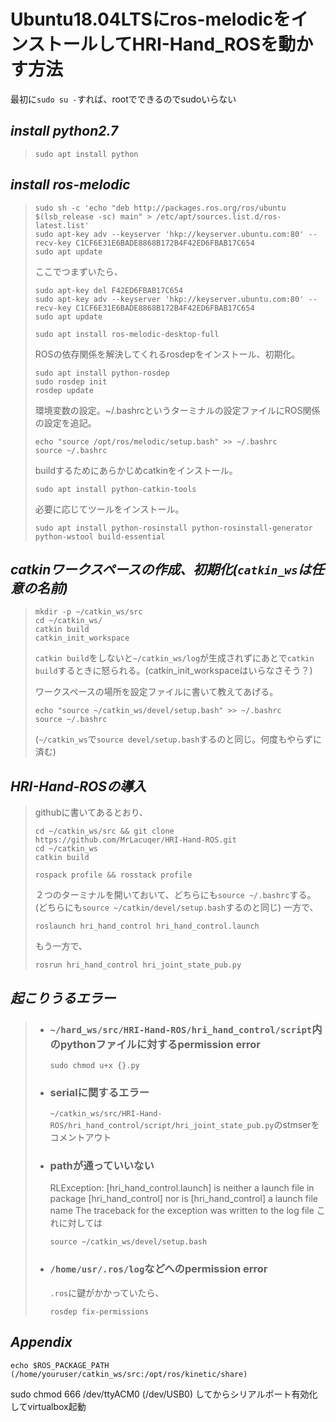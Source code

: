 # Ubuntu18.04LTSにros-melodicをインストールしてHRI-Hand_ROSを動かす方法

最初に`sudo su -`すれば、rootでできるのでsudoいらない

## ***install python2.7***
> ```
> sudo apt install python
> ```
## ***install ros-melodic***
> ```
> sudo sh -c 'echo "deb http://packages.ros.org/ros/ubuntu $(lsb_release -sc) main" > /etc/apt/sources.list.d/ros-latest.list'
> sudo apt-key adv --keyserver 'hkp://keyserver.ubuntu.com:80' --recv-key C1CF6E31E6BADE8868B172B4F42ED6FBAB17C654
> sudo apt update
> ```
> ここでつまずいたら、
> ```
> sudo apt-key del F42ED6FBAB17C654
> sudo apt-key adv --keyserver 'hkp://keyserver.ubuntu.com:80' --recv-key C1CF6E31E6BADE8868B172B4F42ED6FBAB17C654
> sudo apt update
> ```
> ```
> sudo apt install ros-melodic-desktop-full
> ```
> ROSの依存関係を解決してくれるrosdepをインストール、初期化。
> ```
> sudo apt install python-rosdep
> sudo rosdep init
> rosdep update
> ```
> 環境変数の設定。~/.bashrcというターミナルの設定ファイルにROS関係の設定を追記。
> ```
> echo "source /opt/ros/melodic/setup.bash" >> ~/.bashrc
> source ~/.bashrc
> ```
> buildするためにあらかじめcatkinをインストール。
> ```
> sudo apt install python-catkin-tools
> ```
> 必要に応じてツールをインストール。
> ```
> sudo apt install python-rosinstall python-rosinstall-generator python-wstool build-essential
> ```
## ***catkinワークスペースの作成、初期化(`catkin_ws`は任意の名前)***
> ```
> mkdir -p ~/catkin_ws/src
> cd ~/catkin_ws/
> catkin build
> catkin_init_workspace
> ```
> `catkin build`をしないと`~/catkin_ws/log`が生成されずにあとで`catkin build`するときに怒られる。(catkin_init_workspaceはいらなさそう？)
> 
> ワークスペースの場所を設定ファイルに書いて教えてあげる。
> ```
> echo "source ~/catkin_ws/devel/setup.bash" >> ~/.bashrc
> source ~/.bashrc
> ```
> (`~/catkin_ws`で`source devel/setup.bash`するのと同じ。何度もやらずに済む)

## ***HRI-Hand-ROSの導入***
> githubに書いてあるとおり、
> ```
> cd ~/catkin_ws/src && git clone https://github.com/MrLacuqer/HRI-Hand-ROS.git
> cd ~/catkin_ws
> catkin build
> ```
> ```
> rospack profile && rosstack profile
> ```
> ２つのターミナルを開いておいて、どちらにも`source ~/.bashrc`する。(どちらにも`source ~/catkin/devel/setup.bash`するのと同じ)
> 一方で、
> ```
> roslaunch hri_hand_control hri_hand_control.launch
> ```
> もう一方で、
> ```
> rosrun hri_hand_control hri_joint_state_pub.py
> ```

## ***起こりうるエラー***
> - ### `~/hard_ws/src/HRI-Hand-ROS/hri_hand_control/script`内のpythonファイルに対するpermission error
>     ```
>     sudo chmod u+x {}.py
>     ```
> - ### serialに関するエラー
>     `~/catkin_ws/src/HRI-Hand-ROS/hri_hand_control/script/hri_joint_state_pub.py`のstmserをコメントアウト
> 
> - ### pathが通っていいない
>     RLException: [hri_hand_control.launch] is neither a launch file in package [hri_hand_control] nor is [hri_hand_control] a launch file name
The traceback for the exception was written to the log file
>     これに対しては
>     ```
>     source ~/catkin_ws/devel/setup.bash
>     ```
> - ### `/home/usr/.ros/log`などへのpermission error
>     `.ros`に鍵がかかっていたら、
>     ```
>     rosdep fix-permissions
>     ```

## ***Appendix***
```
echo $ROS_PACKAGE_PATH
(/home/youruser/catkin_ws/src:/opt/ros/kinetic/share)
```

sudo chmod 666 /dev/ttyACM0 (/dev/USB0) してからシリアルポート有効化してvirtualbox起動


